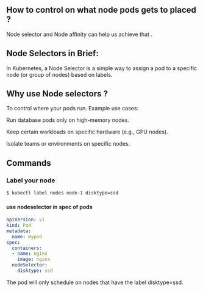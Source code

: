 ## How to control on what node pods gets to placed ?

Node selector and Node affinity can help us achieve that .

## **Node Selectors in Brief**: 
In Kubernetes, a Node Selector is a simple way to assign a pod to a specific node (or group of nodes) based on labels.

## Why use Node selectors ?
To control where your pods run.
Example use cases:

Run database pods only on high-memory nodes.

Keep certain workloads on specific hardware (e.g., GPU nodes).

Isolate teams or environments on specific nodes.

## Commands
### Label your node
```bash
$ kubectl label nodes node-1 disktype=ssd
```
#### use nodeselector in spec of pods
```yaml
apiVersion: v1
kind: Pod
metadata:
  name: mypod
spec:
  containers:
  - name: nginx
    image: nginx
  nodeSelector:
    disktype: ssd
```
The pod will only schedule on nodes that have the label disktype=ssd.
